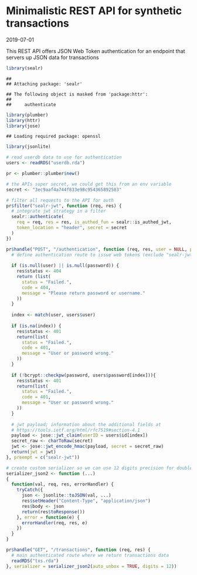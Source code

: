 Minimalistic REST API for synthetic transactions
================
2019-07-01

This REST API offers JSON Web Token authentication for an endpoint that
servers up JSON data for transactions

``` r
library(sealr)
```

    ## 
    ## Attaching package: 'sealr'

    ## The following object is masked from 'package:httr':
    ## 
    ##     authenticate

``` r
library(plumber)
library(httr)
library(jose)
```

    ## Loading required package: openssl

``` r
library(jsonlite)

# read userdb data to use for authentication
users <- readRDS("userdb.rda")

pr <- plumber::plumber$new()

# the APIs super secret, we could get this from an env variable
secret <- "3ec9aaf4a744f833e98c954365892583"

# filter all requests to the API for auth
pr$filter("sealr-jwt", function (req, res) {
  # integrate jwt strategy in a filter
  sealr::authenticate(
    req = req, res = res, is_authed_fun = sealr::is_authed_jwt,
    token_location = "header", secret = secret
  )
})

pr$handle("POST", "/authentication", function (req, res, user = NULL, password = NULL) {
  # define authentication route to issue web tokens (exclude "sealr-jwt" filter using preempt)
  
  if (is.null(user) || is.null(password)) {
    res$status <- 404
    return (list(
      status = "Failed.",
      code = 404,
      message = "Please return password or username."
    ))
  }
  
  index <- match(user, users$user)
  
  if (is.na(index)) {
    res$status <- 401
    return(list(
      status = "Failed.",
      code = 401,
      message = "User or password wrong."
    ))
  }
  
  if (!bcrypt::checkpw(password, users$password[index])){
    res$status <- 401
    return(list(
      status = "Failed.",
      code = 401,
      message = "User or password wrong."
    ))
  }
  
  # jwt payload; information about the additional fields at
  # https://tools.ietf.org/html/rfc7519#section-4.1
  payload <- jose::jwt_claim(userID = users$id[index])
  secret_raw <- charToRaw(secret)
  jwt <- jose::jwt_encode_hmac(payload, secret = secret_raw)
  return(jwt = jwt)
}, preempt = c("sealr-jwt"))

# create custom serializer so we can use 12 digits precision for doubles
serializer_json2 <- function (...) 
{
  function(val, req, res, errorHandler) {
    tryCatch({
      json <- jsonlite::toJSON(val, ...)
      res$setHeader("Content-Type", "application/json")
      res$body <- json
      return(res$toResponse())
    }, error = function(e) {
      errorHandler(req, res, e)
    })
  }
}

pr$handle("GET", "/transactions", function (req, res) {
  # main authenticated route where we return transactions data
  readRDS("txs.rda")
}, serializer = serializer_json2(auto_unbox = TRUE, digits = 12))
```

